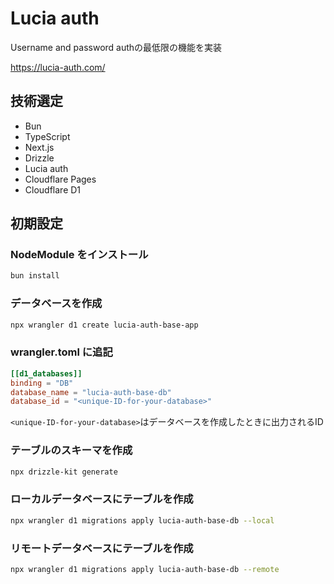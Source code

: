 # Lucia auth

Username and password authの最低限の機能を実装

https://lucia-auth.com/

## 技術選定

- Bun
- TypeScript
- Next.js
- Drizzle
- Lucia auth
- Cloudflare Pages
- Cloudflare D1

## 初期設定

### NodeModule をインストール

```bash
bun install
```

### データベースを作成

```bash
npx wrangler d1 create lucia-auth-base-app
```

### wrangler.toml に追記

```toml
[[d1_databases]]
binding = "DB"
database_name = "lucia-auth-base-db"
database_id = "<unique-ID-for-your-database>"
```

`<unique-ID-for-your-database>`はデータベースを作成したときに出力されるID

### テーブルのスキーマを作成

```bash
npx drizzle-kit generate
```

### ローカルデータベースにテーブルを作成

```bash
npx wrangler d1 migrations apply lucia-auth-base-db --local
```

### リモートデータベースにテーブルを作成

```bash
npx wrangler d1 migrations apply lucia-auth-base-db --remote
```

